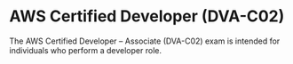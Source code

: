 # AWS Certified Developer (DVA-C02)

The AWS Certified Developer – Associate (DVA-C02) exam is intended for individuals who perform a
developer role.
